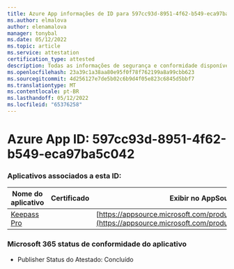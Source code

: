 ```yaml
---
title: Azure App informações de ID para 597cc93d-8951-4f62-b549-eca97ba5c042
ms.author: elmalova
author: elenamalova
manager: tonybal
ms.date: 05/12/2022
ms.topic: article
ms.service: attestation
certification_type: attested
description: Todas as informações de segurança e conformidade disponíveis para 597cc93d-8951-4f62-b549-eca97ba5c042.
ms.openlocfilehash: 23a39c1a38aa80e95f0f78f762199a8a99cbb623
ms.sourcegitcommit: 4d256127e7de5b02c6b9d4f05e823c6845d5bbf7
ms.translationtype: MT
ms.contentlocale: pt-BR
ms.lasthandoff: 05/12/2022
ms.locfileid: "65376258"
---
```

# <a name="azure-app-id-597cc93d-8951-4f62-b549-eca97ba5c042"></a>Azure App ID: 597cc93d-8951-4f62-b549-eca97ba5c042


### <a name="apps-associated-with-this-id"></a>Aplicativos associados a esta ID:
| **Nome do aplicativo** | **Certificado** | **Exibir no AppSource** |
|--------------|---------------|-----------------------|
| [Keepass Pro](../forward/WA200003336.md) |  | [https://appsource.microsoft.com/product/office/WA200003336](https://appsource.microsoft.com/product/office/WA200003336) |

### <a name="microsoft-365-app-compliance-status"></a>Microsoft 365 status de conformidade do aplicativo
- Publisher Status do Atestado: Concluído
